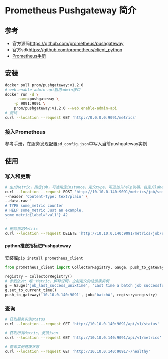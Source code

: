 # Prometheus Pushgateway 简介

<!-- toc -->

## 参考

* 官方源码<https://github.com/prometheus/pushgateway>
* 官方sdk<https://github.com/prometheus/client_python>
* [Prometheus手册](prometheus.md)

## 安装

```bash
docker pull prom/pushgateway:v1.2.0
# web.enable-admin-api启用admin接口
docker run -d \
    --name=pushgateway \
    -p 9091:9091 \
    prom/pushgateway:v1.2.0 --web.enable-admin-api
# 测试
curl --location --request GET 'http://0.0.0.0:9091/metrics'
```

### 接入Prometheus

参考手册，在服务发现配置`sd_config.json`中写入当前pushgateway实例

## 使用

### 写入和更新

```bash
# 生成Metric，指定job，可选指定instance，定义type，可选加入help说明，自定义label，必须回车收尾，支持批量生成
curl --location --request POST 'http://10.10.0.140:9091/metrics/job/some_job/instance/some_instance' \
--header 'Content-Type: text/plain' \
--data-raw '
# TYPE some_metric counter
# HELP some_metric Just an example.
some_metric{label="val1"} 42
'

# 删除指定Metric
curl --location --request DELETE 'http://10.10.0.140:9091/metrics/job/some_job/instance/some_instance'
```

#### python推送指标进Pushgateway

安装库`pip install prometheus_client`

```python
from prometheus_client import CollectorRegistry, Gauge, push_to_gateway

registry = CollectorRegistry()
# 参数依次: 唯一Metric，解释说明，之前定义的注册表实例
g = Gauge('job_last_success_unixtime', 'Last time a batch job successfully finished', registry=registry)
g.set_to_current_time()
push_to_gateway('10.10.0.140:9091', job='batchA', registry=registry)
```

### 查询

```bash
# 获取服务实例status
curl --location --request GET 'http://10.10.0.140:9091/api/v1/status'

# 获取所有Metric，反馈json
curl --location --request GET 'http://10.10.0.140:9091/api/v1/metrics'

# 查询实例健康状态
curl --location --request GET 'http://10.10.0.140:9091/-/healthy'
```
